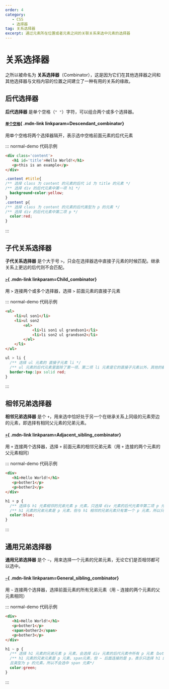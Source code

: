 ```yaml
---
order: 4
category:
   - CSS
   - 选择器 
tag: 关系选择器
excerpt: 通过元素所在位置或者元素之间的关联关系来选中元素的选择器
---
```




<!--more-->


# 关系选择器
之所以被命名为 **关系选择器**（Combinator），这是因为它们在其他选择器之间和其他选择器与文档内容的位置之间建立了一种有用的关系的缘故。  

## 后代选择器
**后代选择器** 是单个空格（```" "```）字符，可以组合两个或多个选择器。   
<Mcard>

#### [`单个空格`][zh-link]{ .mdn-link linkparam=Descendant_combinator}
用单个空格将两个选择器隔开，表示选中空格前面元素的后代元素
</Mcard> 

::: normal-demo 代码示例

```html
<div class='content'>
   <h1 id='title'>Hello World!</h1>
   <p>this is an example</p>
</div>
```

```css
.content #title{
/** 选择 class 为 content 的元素的后代 id 为 title 的元素 */
/** 选择 div 的后代元素中第一项 h1 */
  background-color:yellow;
}
.content p{
/** 选择 class 为 content 的元素的后代类型为 p 的元素 */
/** 选择 div 的后代元素中第二项 p */
  color:red;
}
```
:::     

## 子代关系选择器  
**子代关系选择器** 是个大于号 ```>```，只会在选择器选中直接子元素的时候匹配。继承关系上更远的后代则不会匹配。
<Mcard>

#### [`>`][zh-link]{ .mdn-link linkparam=Child_combinator}
用 `>` 连接两个或多个选择器，选择 `>` 前面元素的直接子元素
</Mcard>

::: normal-demo 代码示例

```html
<ul>
    <li>ul son1</li>
    <li>ul son2
        <ol>
            <li>li son1 ul grandson1</li>
            <li>li son2 ul grandson2</li>
        </ol>
    </li>
</ul>
```

```css
ul > li {
  /** 选择 ul 元素的 直接子元素 li */
  /** ul 元素的后代元素里面除了第一项、第二项 li 元素是它的直接子元素以外，其他的都不是直接子元素，所以不会被选中 */
  border-top:1px solid red;
} 
```
:::       

## 相邻兄弟选择器
**相邻兄弟选择器** 是个 ```+```，用来选中恰好处于另一个在继承关系上同级的元素旁边的元素，即选择有相同父元素的兄弟元素。 
<Mcard>

#### [`+`][zh-link]{ .mdn-link linkparam=Adjacent_sibling_combinator}
用 `+` 连接两个选择器，选择 `+` 前面元素的相邻兄弟元素（用 `+` 连接的两个元素的父元素相同）
</Mcard>


::: normal-demo 代码示例

```html
<div>
   <h1>Hello World!</h1>
   <p>bother1</p>
   <p>bother2</p>
</div>
```

```css
h1 + p {
  /** 选择与 h1 元素相邻的兄弟元素 p 元素，只选择 div 元素的后代元素中第二项 p 元素（bother1） */
  /** h1 元素的兄弟元素是 p 元素，但与 h1 相邻的兄弟元素只有第一个 p 元素，所以只会选中第一个 p 元素 （bother1）*/
  color:blue;
} 
```
:::  

## 通用兄弟选择器
**通用兄弟选择器** 是个 ```~```，用来选择一个元素的兄弟元素，无论它们是否相邻都可以选中。
<Mcard>

#### [`~`][zh-link]{ .mdn-link linkparam=General_sibling_combinator}
用 `~` 连接两个选择器，选择前面元素的所有兄弟元素（用 `~` 连接的两个元素的父元素相同）
</Mcard>


::: normal-demo 代码示例

```html
<div>
   <h1>Hello World!</h1>
   <p>bother1</p>
   <span>bother2</span>
   <p>bother3</p>
</div>
```

```css
h1 ~ p {
  /** 选择 h1 元素的兄弟元素 p 元素，会选择 div 元素的后代元素中所有 p 元素（bother1，bother3） */
  /** h1 元素的兄弟元素是 p 元素、span元素，但 ~ 后面连接的是 p，表示只选择 h1 的兄弟元素
  且类型为 p 的元素，所以不会选中 span 元素*/
  color:green;
} 
```
:::      


[zh-link]:https://developer.mozilla.org/zh-CN/docs/Web/CSS/
[en-link]:https://developer.mozilla.org/en-US/docs/Web/CSS/
